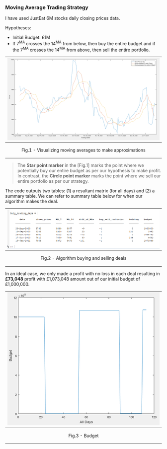 ### Moving Average Trading Strategy

I have used JustEat 6M stocks daily closing prices data.

Hypotheses:
- Initial Budget: £1M
- If 7<sup>MA</sup> crosses the 14<sup>MA</sup> from below, then buy the entire budget and if the 7<sup>MA</sup> crosses the 14<sup>MA</sup> from above, then sell the entire portfolio.

|![moving average plot](moving_average_plot.png)|
|:--:|
| <p>Fig.1 - Visualizing moving averages to make approximations</p>|

>The **Star point marker** in the [Fig.1] marks the point where we potentially buy our entire budget as per our hypothesis to make profit. In contrast, the **Circle point marker** marks the point where we sell our entire portfolio as per our strategy.

The code outputs two tables: (1) a resultant matrix (for all days) and (2) a summary table. We can refer to summary table below for when our algorithm makes the deal.

|![trading summary](trading_summary.png)|
|:--:|
| <p>Fig.2 - Algorithm buying and selling deals</p>|

In an ideal case, we only made a profit with no loss in each deal resulting in **£73,048** profit with £1,073,048 amount out of our initial budget of £1,000,000.

|![Amount](portfolio_holding.png)|
|:--:|
| <p>Fig.3 - Budget</p>|
